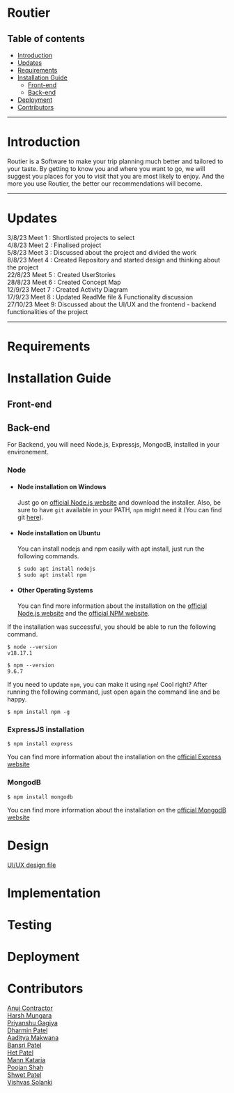 # Routier

## Table of contents
* [Introduction](#introduction)
* [Updates](#updates)
* [Requirements](#requirements)
* [Installation Guide](#installation-guide)
  * [Front-end](#front-end)
  * [Back-end](#back-end)
* [Deployment](#deployment)
* [Contributors](#contributors)
  
----------------------------------

     
# Introduction  
Routier is a Software to make your trip planning much better and tailored to your
taste. By getting to know you and where you want to go, we will suggest you places
for you to visit that you are most likely to enjoy. And the more you use Routier, the
better our recommendations will become.

----------------------------------

# Updates  
3/8/23 Meet 1 : Shortlisted projects to select  
4/8/23 Meet 2 : Finalised project  
5/8/23 Meet 3 : Discussed about the project and divided the work  
8/8/23 Meet 4 : Created Repository and started design and thinking about the project   
22/8/23 Meet 5 : Created UserStories  
28/8/23 Meet 6 : Created Concept Map  
12/9/23 Meet 7 : Created Activity Diagram  
17/9/23 Meet 8 : Updated ReadMe file & Functionality discussion  
27/10/23 Meet 9: Discussed about the UI/UX and the frontend - backend functionalities of the project  


----------------------------------

# Requirements


# Installation Guide  
## Front-end  
## Back-end  
For Backend, you will need Node.js, Expressjs, MongodB, installed in your environement.  
### Node
- #### Node installation on Windows

  Just go on [official Node.js website](https://nodejs.org/) and download the installer.
Also, be sure to have `git` available in your PATH, `npm` might need it (You can find git [here](https://git-scm.com/)).

- #### Node installation on Ubuntu

  You can install nodejs and npm easily with apt install, just run the following commands.

      $ sudo apt install nodejs
      $ sudo apt install npm

- #### Other Operating Systems
  You can find more information about the installation on the [official Node.js website](https://nodejs.org/) and the [official NPM website](https://npmjs.org/).

If the installation was successful, you should be able to run the following command.

    $ node --version
    v18.17.1

    $ npm --version
    9.6.7

If you need to update `npm`, you can make it using `npm`! Cool right? After running the following command, just open again the command line and be happy.

    $ npm install npm -g

###

### ExpressJS installation

    $ npm install express
    
 You can find more information about the installation on the [official Express website](https://expressjs.com/en/starter/installing.html)

### MongodB

    $ npm install mongodb

 You can find more information about the installation on the [official MongodB website](https://www.mongodb.com/languages/javascript/mongodb-and-npm-tutorial)

# Design  
[UI/UX design file](https://www.figma.com/file/7TcXpzmYLJZ0K9aL2BaTMU?type=design)
# Implementation  
# Testing  
# Deployment  
# Contributors
[Anuj Contractor](https://github.com/anujcontractor)  
[Harsh Mungara](github.com/Harsh62004)  
[Priyanshu Gagiya](https://github.com/PriyanshuGagiya)  
[Dharmin Patel](https://github.com/Dharmin721)  
[Aaditya Makwana](https://github.com/Aaditya-Makwana)  
[Bansri Patel](https://github.com/IceStone16)  
[Het Patel](https://github.com/hetpatel25)  
[Mann Kataria](https://github.com/MannKataria)  
[Poojan Shah](https://github.com/PxbxShah)  
[Shwet Patel](https://github.com/Shwet-Patel)  
[Vishvas Solanki](https://github.com/Visvas-0440)  

